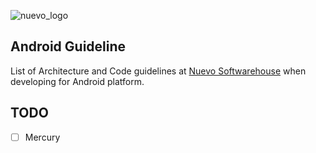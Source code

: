 ![nuevo_logo](https://www.nuevo.com.tr/Assets/images/nuevo_logo.png)
## Android Guideline
List of Architecture and Code guidelines at [Nuevo Softwarehouse](https://www.nuevo.com.tr) when developing for Android platform.

## TODO


- [ ] Mercury
